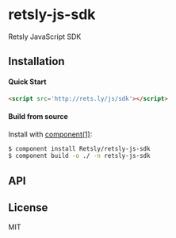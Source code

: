 
# retsly-js-sdk

  Retsly JavaScript SDK

## Installation

#### Quick Start

  ```html
<script src='http://rets.ly/js/sdk'></script>
  ```

#### Build from source

  Install with [component(1)](https://github.com/component/component):

  ```bash
  $ component install Retsly/retsly-js-sdk
  $ component build -o ./ -n retsly-js-sdk
  ```

## API



## License

  MIT
